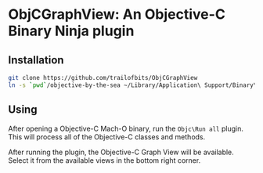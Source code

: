 # ObjCGraphView: An Objective-C Binary Ninja plugin

## Installation
```sh
git clone https://github.com/trailofbits/ObjCGraphView
ln -s `pwd`/objective-by-the-sea ~/Library/Application\ Support/Binary\ Ninja/plugins/
```

## Using
After opening a Objective-C Mach-O binary, run the `Objc\Run all` plugin. This will process all of the Objective-C classes and methods.

After running the plugin, the Objective-C Graph View will be available. Select it from the available views in the bottom right corner.
